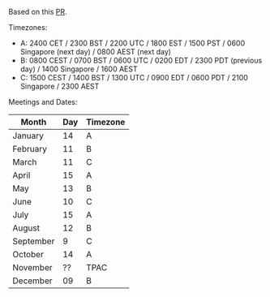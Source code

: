 Based on this [PR](https://github.com/w3c/patwg/issues/11).

Timezones:

* A: 2400 CET / 2300 BST / 2200 UTC / 1800 EST / 1500 PST / 0600 Singapore (next day) / 0800 AEST (next day)
* B: 0800 CEST / 0700 BST / 0600 UTC / 0200 EDT / 2300 PDT (previous day) / 1400 Singapore / 1600 AEST
* C: 1500 CEST / 1400 BST / 1300 UTC / 0900 EDT / 0600 PDT / 2100 Singapore / 2300 AEST

Meetings and Dates:

| Month | Day | Timezone |
| ---------------- | ------ | ------------- |
| January |  14 | A |
| February | 11 | B |
| March | 11 | C |
| April | 15 | A |
| May | 13 | B |
| June | 10 | C |
| July | 15 | A |
| August | 12 | B |
| September | 9 | C |
| October | 14 | A |
| November | ?? | TPAC |
| December | 09 | B |

